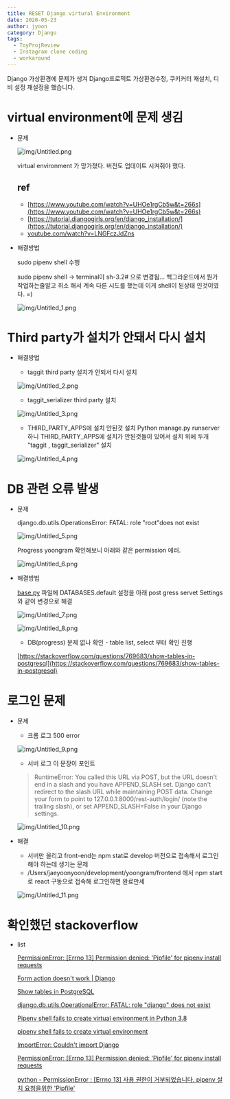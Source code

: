 ```yaml
---
title: RESET Django virtural Environment
date: 2020-05-23
author: jyoon
category: Django
tags:
  - ToyProjReview
  - Instagram clone coding
  - workaround
---
```


Django 가상환경에 문제가 생겨 Django프로젝트 가상환경수정, 쿠키커터 재설치, 디비 설정 재설정을 했습니다. 

# virtual environment에 문제 생김

- 문제

    ![img/Untitled.png](img/Untitled.png)

    virtual environment 가 망가졌다. 버전도 업데이트 시켜줘야 했다. 

    ## ref

    - [https://www.youtube.com/watch?v=UHOe1rgCb5w&t=266s](https://www.youtube.com/watch?v=UHOe1rgCb5w&t=266s)
    - [https://tutorial.djangogirls.org/en/django_installation/](https://tutorial.djangogirls.org/en/django_installation/)
    - [youtube.com/watch?v=LNGFczJdZns](http://youtube.com/watch?v=LNGFczJdZns)
- 해결방법

    sudo pipenv shell 수행

    sudo pipenv shell → terminal이 sh-3.2# 으로 변경됨... 백그라운드에서 뭔가 작업하는줄알고 취소 해서 계속 다른 시도를 했는데 이게 shell이 된상태 인것이였다. =)

    ![img/Untitled_1.png](img/Untitled_1.png)

# Third party가 설치가 안돼서 다시 설치

- 해결방법

    - taggit third party 설치가 안되서 다시 설치

    ![img/Untitled_2.png](img/Untitled_2.png)

    - taggit_serializer third party 설치

    ![img/Untitled_3.png](img/Untitled_3.png)

    - THIRD_PARTY_APPS에 설치 안된것 설치
      Python manage.py runserver 하니 THIRD_PARTY_APPS에 설치가 안된것들이 있어서 설치 위에 두개 "taggit , taggit_serializer" 설치

    ![img/Untitled_4.png](img/Untitled_4.png)

# DB 관련 오류 발생

- 문제

    django.db.utils.OperationsError: FATAL: role "root"does not exist

    ![img/Untitled_5.png](img/Untitled_5.png)

    Progress yoongram 확인해보니 아래와 같은 permission 에러.

    ![img/Untitled_6.png](img/Untitled_6.png)

- 해결방법

    [base.py](http://base.py) 파일에 DATABASES.default 설정을 아래 post gress servet Settings와 같이 변경으로 해결

    ![img/Untitled_7.png](img/Untitled_7.png)

    ![img/Untitled_8.png](img/Untitled_8.png)

    - DB(progress) 문제 없나 확인 - table list, select 부터 확인 진행

    [https://stackoverflow.com/questions/769683/show-tables-in-postgresql](https://stackoverflow.com/questions/769683/show-tables-in-postgresql)

# 로그인 문제

- 문제
    - 크롬 로그 500 error

    ![img/Untitled_9.png](img/Untitled_9.png)

    - 서버 로그
    이 문장이 포인트

    > RuntimeError: You called this URL via POST, but the URL doesn't end in a slash and you have APPEND_SLASH set. Django can't redirect to the slash URL while maintaining POST data. Change your form to point to 127.0.0.1:8000/rest-auth/login/ (note the trailing slash), or set APPEND_SLASH=False in your Django settings.

    ![img/Untitled_10.png](img/Untitled_10.png)

- 해결
    - 서버만 올리고 front-end는 npm stat로 develop 버전으로 접속해서 로그인해야 하는데 생기는 문제
    - /Users/jaeyoonyoon/development/yoongram/frontend 에서 npm start로 react 구동으로 접속해 로그인하면 완료만세

    ![img/Untitled_11.png](img/Untitled_11.png)



# 확인했던 stackoverflow

- list

    [PermissionError: [Errno 13] Permission denied: 'Pipfile' for pipenv install requests](https://stackoverflow.com/questions/46095253/permissionerror-errno-13-permission-denied-pipfile-for-pipenv-install-requ)

    [Form action doesn't work | Django](https://stackoverflow.com/questions/27348986/form-action-doesnt-work-django)

    [Show tables in PostgreSQL](https://stackoverflow.com/questions/769683/show-tables-in-postgresql)

    [django.db.utils.OperationalError: FATAL: role "django" does not exist](https://stackoverflow.com/questions/40922239/django-db-utils-operationalerror-fatal-role-django-does-not-exist)

    [Pipenv shell fails to create virtual environment in Python 3.8](https://stackoverflow.com/questions/59144091/pipenv-shell-fails-to-create-virtual-environment-in-python-3-8)

    [pipenv shell fails to create virtual environment](https://stackoverflow.com/questions/58959706/pipenv-shell-fails-to-create-virtual-environment)

    [ImportError: Couldn't import Django](https://stackoverflow.com/questions/46210934/importerror-couldnt-import-django)

    [PermissionError: [Errno 13] Permission denied: 'Pipfile' for pipenv install requests](https://stackoverflow.com/questions/46095253/permissionerror-errno-13-permission-denied-pipfile-for-pipenv-install-requ)

    [python - PermissionError : [Errno 13] 사용 권한이 거부되었습니다. pipenv 설치 요청을위한 'Pipfile'](https://stackoverrun.com/ko/q/12645311)